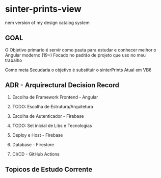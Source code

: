 # sinter-prints-view
  nem version of my design catalog system

## GOAL
  O Objetivo primario é servir como pauta para estudar e conhecer melhor o Angular moderno (19+)
  Focado no padrão de projeto que uso no meu trabalho

  Como meta Secudaria o objetivo é substituir o sinterPrints Atual em VB6

## ADR - Arquirectural Decision Record

  1. Escolha de Framework Frontend - Angular

  2. TODO: Escolha de Estrutura/Arquitetura
  
  3. Escolha de Autenticador - Firebase
  
  4. TODO: Set inicial de Libs e Tecnologias
  
  5. Deploy e Host - Firebase
  
  6. Database - Firestore
  
  7. CI/CD - GitHub Actions

## Topicos de Estudo Corrente
